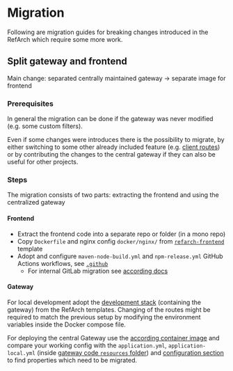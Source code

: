 # Migration

Following are migration guides for breaking changes introduced in the RefArch which require some more work.

## Split gateway and frontend

Main change: separated centrally maintained gateway -> separate image for frontend

### Prerequisites

In general the migration can be done if the gateway was never modified (e.g. some custom filters).

Even if some changes were introduces there is the possibility to migrate, by either switching to some other already
included feature (e.g. [client routes](../gateway.md#routing)) or by contributing the changes to the central gateway if they can also be useful
for other projects.

### Steps

The migration consists of two parts: extracting the frontend and using the centralized gateway

#### Frontend

- Extract the frontend code into a separate repo or folder (in a mono repo)
- Copy `Dockerfile` and nginx config `docker/nginx/` from [`refarch-frontend`](https://github.com/it-at-m/refarch-templates/tree/main/refarch-frontend) template
- Adopt and configure `maven-node-build.yml` and `npm-release.yml` GitHub Actions workflows, see [`.github`](https://github.com/it-at-m/refarch-templates/tree/main/.github/workflows)
  - For internal GitLab migration see [according docs](https://git.muenchen.de/ccse/cicd/docs-gitlab-runner/-/blob/main-2.x/Migration.adoc?ref_type=heads#user-content-migration-refarch-api-gateway-integriertes-frontend-eigener-service-f%C3%BCr-frontend)

#### Gateway

For local development adopt the [development stack](../templates/develop.md#container-engine) (containing the gateway) from
the RefArch templates. Changing of the routes might be required to match the previous setup by modifying the environment
variables inside the Docker compose file.

For deploying the central Gateway use the [according container image](../gateway.md#usage) and compare your working config with the `application.yml`,
`application-local.yml` (inside [gateway code `resources` folder](https://github.com/it-at-m/refarch/tree/main/refarch-gateway/src/main/resources))
and [configuration section](../gateway.md#configuration) to find properties which need to be migrated.
